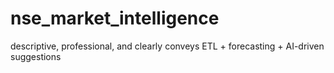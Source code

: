# nse_market_intelligence
descriptive, professional, and clearly conveys ETL + forecasting + AI-driven suggestions
